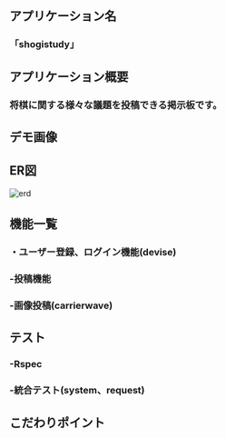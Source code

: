 ## アプリケーション名
### 「shogistudy」
## アプリケーション概要
### 将棋に関する様々な議題を投稿できる掲示板です。
## デモ画像
## ER図
![erd](https://user-images.githubusercontent.com/93134765/194715475-0c3ff38a-1870-4a3c-9e76-58ceeffa258b.png)
## 機能一覧
### ・ユーザー登録、ログイン機能(devise)
### -投稿機能
###   -画像投稿(carrierwave)
## テスト
### -Rspec
###   -統合テスト(system、request)
## こだわりポイント
<pre>

